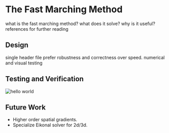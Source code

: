 # The Fast Marching Method
what is the fast marching method? 
what does it solve? 
why is it useful?
references for further reading

## Design
single header file
prefer robustness and correctness over speed.
numerical and visual testing

## Testing and Verification
![hello world](https://github.com/thinks/fast-marching-method/blob/master/test/img/unsigned_grad_mag_float.png?raw=true "grad mag")


## Future Work
* Higher order spatial gradients.
* Specialize Eikonal solver for 2d/3d.

